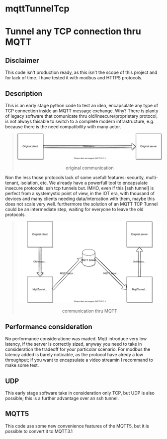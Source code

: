 # mqttTunnelTcp
Tunnel any TCP connection thru MQTT
===
Disclaimer
---
This code isn't production ready, as this isn't the scope of this project and for lack of time. I have tested it with modbus and HTTPS protocols.

Description
---
This is an early stage python code to test an idea, encapsulate any type of TCP connection inside an MQTT message exchange. 
Why?
There is planty of legacy software that comunicate thru old/insecure/proprietary protocol, is not always faisable to switch to a complete modern infrastructure, e.g. because there is the need compatibility with many actor.

>![oldCommunication](doc/mqttTunnelTcp.svg)
><p align="center">original communication</p>

Non the less those protocols lack of some usefull features: security, multi-tenant, isolation, etc.
We already have a powerfull tool to encapsulate insecure protocols: ssh tcp tunnels but. IMHO, even if this [ssh tunnel] is perfect from a systemystic point of view, in the IOT era, with thousand of devices and many clients needing data/intercation with them, maybe this does not scale very well.
furthermore the solution of an MQTT TCP Tunnel could be an intermediate step, waiting for everyone to leave the old protocols.

>![newCommunication](doc/mqttTunnelTcpAfter.svg)
><p align="center">communication thru MQTT</p>

Performance consideration
---
No performance consideratione was maded. 
Mqtt introduce very low latency, if the server is correctly sized, anyway you need to take in consideration the tradeoff for your particolar scenario.
For modbus the latency added is barely noticable, as the protocol have alredy a low throughput; if you want to encapsulate a video streamin I recommand to make some test.

UDP
---
This early stage software take in consideration only TCP, but UDP is also possible; this is a further advantage over an ssh tunnel.

MQTT5
---
This code use some new convenience features of the MQTT5, but it is possible to convert it to MQTT3.1